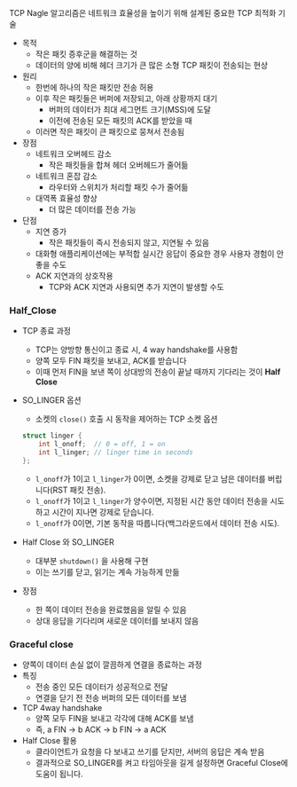 TCP Nagle 알고리즘은 네트워크 효율성을 높이기 위해 설계된 중요한 TCP 최적화 기술

- 목적
    - 작은 패킷 증후군을 해결하는 것
    - 데이터의 양에 비해 헤더 크기가 큰 많은 소형 TCP 패킷이 전송되는 현상
- 원리
    - 한번에 하나의 작은 패킷만 전송 허용
    - 이후 작은 패킷들은 버퍼에 저장되고, 아래 상황까지 대기
        - 버퍼의 데이터가 최대 세그먼트 크기(MSS)에 도달
        - 이전에 전송된 모든 패킷의 ACK를 받았을 때
    - 이러면 작은 패킷이 큰 패킷으로 뭉쳐서 전송됨
- 장점
    - 네트워크 오버헤드 감소
        - 작은 패킷들을 합쳐 헤더 오버헤드가 줄어듦
    - 네트워크 혼잡 감소
        - 라우터와 스위치가 처리할 패킷 수가 줄어듦
    - 대역폭 효율성 향상
        - 더 많은 데이터를 전송 가능
- 단점
    - 지연 증가
        - 작은 패킷들이 즉시 전송되지 않고, 지연될 수 있음
    - 대화형 애플리케이션에는 부적합
      실시간 응답이 중요한 경우 사용자 경험이 안좋을 수도
    - ACK 지연과의 상호작용
        - TCP와 ACK 지연과 사용되면 추가 지연이 발생할 수도


    
### Half_Close
- TCP 종료 과정
    - TCP는 양방향 통신이고 종료 시, 4 way handshake를 사용함
    - 양쪽 모두 FIN 패킷을 보내고, ACK를 받습니다
    - 이때 먼저 FIN을 보낸 쪽이 상대방의 전송이 끝날 때까지 기다리는 것이 **Half Close**
- SO_LINGER 옵션
    - 소켓의 `close()` 호출 시 동작을 제어하는 TCP 소켓 옵션

    ```cpp
    struct linger {
        int l_onoff;  // 0 = off, 1 = on
        int l_linger; // linger time in seconds
    };
    ```

    - `l_onoff`가 1이고 `l_linger`가 0이면, 소켓을 강제로 닫고 남은 데이터를 버립니다(RST 패킷 전송).
    - `l_onoff`가 1이고 `l_linger`가 양수이면, 지정된 시간 동안 데이터 전송을 시도하고 시간이 지나면 강제로 닫습니다.
    - `l_onoff`가 0이면, 기본 동작을 따릅니다(백그라운드에서 데이터 전송 시도).
- Half Close 와 SO_LINGER
    - 대부분 `shutdown()` 을 사용해 구현
    - 이는 쓰기를 닫고, 읽기는 계속 가능하게 만듦
- 장점
    - 한 쪽이 데이터 전송을 완료했음을 알릴 수 있음
    - 상대 응답을 기다리며 새로운 데이터를 보내지 않음

### Graceful close
- 양쪽이 데이터 손실 없이 깔끔하게 연결을 종료하는 과정
- 특징
    - 전송 중인 모든 데이터가 성공적으로 전달
    - 연결을 닫기 전 전송 버퍼의 모든 데이터를 보냄
- TCP 4way handshake
    - 양쪽 모두 FIN을 보내고 각각에 대해 ACK를 보냄
    - 즉, a FIN → b ACK → b FIN → a ACK
- Half Close 활용
    - 클라이언트가 요청을 다 보내고 쓰기를 닫지만, 서버의 응답은 계속 받음
    - 결과적으로 SO_LINGER를 켜고 타임아웃을 길게 설정하면 Graceful Close에 도움이 됩니다.